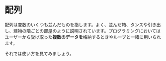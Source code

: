 # 配列
配列は変数のいくつも並んだものを指します。よく、並んだ箱、タンスや引き出し、建物の階ごとの部屋のように説明されています。プログラミングにおいてはユーザーから受け取った**複数のデータを**格納するときやループと一緒に用いられます。

それでは使い方を見てみましょう。
